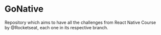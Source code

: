 # GoNative
Repository which aims to have all the challenges from React Native Course by @Rocketseat, each one in its respective branch.
